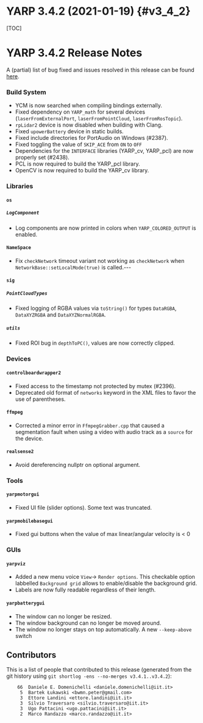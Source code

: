 YARP 3.4.2 (2021-01-19)                                                {#v3_4_2}
=======================

[TOC]

YARP 3.4.2 Release Notes
========================


A (partial) list of bug fixed and issues resolved in this release can be found
[here](https://github.com/robotology/yarp/issues?q=label%3A%22Fixed+in%3A+YARP+v3.4.2%22).


### Build System

* YCM is now searched when compiling bindings externally.
* Fixed dependency on `YARP_math` for several devices (`laserFromExternalPort`,
  `laserFromPointCloud`, `laserFromRosTopic`).
* `rpLidar2` device is now disabled when building with Clang.
* Fixed `upowerBattery` device in static builds.
* Fixed include directories for PortAudio on Windows (#2387).
* Fixed toggling the value of `SKIP_ACE` from `ON` to `OFF`
* Dependencies for the `INTERFACE` libraries (YARP_cv, YARP_pcl)
  are now properly set (#2438).
* PCL is now required to build the YARP_pcl library.
* OpenCV is now required to build the YARP_cv library.

### Libraries

#### `os`

##### `LogComponent`

* Log components are now printed in colors when `YARP_COLORED_OUTPUT` is
  enabled.

#### `NameSpace`

* Fix `checkNetwork` timeout variant not working as `checkNetwork`
  when `NetworkBase::setLocalMode(true)` is called.---


#### `sig`

##### `PointCloudTypes`

* Fixed logging of RGBA values via `toString()` for types `DataRGBA`,
  `DataXYZRGBA` and `DataXYZNormalRGBA`.

##### `utils`

* Fixed ROI bug in `depthToPC()`, values are now correctly clipped.


### Devices

#### `controlboardwrapper2`

* Fixed access to the timestamp not protected by mutex (#2396).
* Deprecated old format of `networks` keyword in the XML files to favor the use
  of parentheses.

#### `ffmpeg`

* Corrected a minor error in `FfmpegGrabber.cpp` that caused a segmentation
  fault when using a video with audio track as a `source` for the device.

#### `realsense2`

* Avoid dereferencing nullptr on optional argument.


### Tools

#### `yarpmotorgui`

* Fixed UI file (slider options). Some text was truncated.

#### `yarpmobilebasegui`

* Fixed gui buttons when the value of max linear/angular velocity is < 0



### GUIs

#### `yarpviz`

* Added a new menu voice `View`-> `Render options`.
  This checkable option labbelled `Background grid` allows to enable/disable the
  background grid.
* Labels are now fully readable regardless of their length.

#### `yarpbatterygui`

* The window can no longer be resized.
* The window background can no longer be moved around.
* The window no longer stays on top automatically. A new `--keep-above` switch

Contributors
------------

This is a list of people that contributed to this release (generated from the
git history using `git shortlog -ens --no-merges v3.4.1..v3.4.2`):

```
    66	Daniele E. Domenichelli <daniele.domenichelli@iit.it>
     5	Bartek Łukawski <bwmn.peter@gmail.com>
     3	Ettore Landini <ettore.landini@iit.it>
     3	Silvio Traversaro <silvio.traversaro@iit.it>
     3	Ugo Pattacini <ugo.pattacini@iit.it>
     2	Marco Randazzo <marco.randazzo@iit.it>
```
